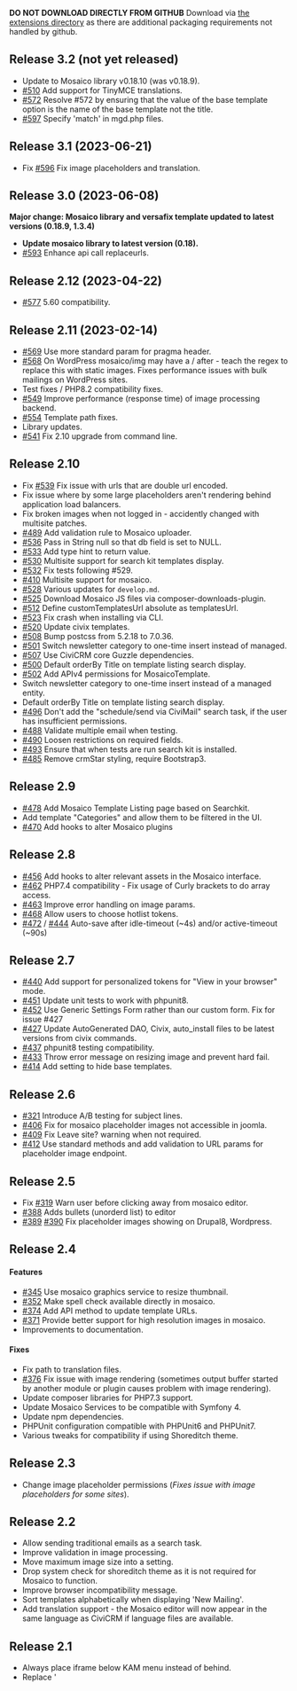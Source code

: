**DO NOT DOWNLOAD DIRECTLY FROM GITHUB**
Download via [the extensions directory](https://civicrm.org/extensions/email-template-builder) as there are additional packaging requirements not handled by github.

## Release 3.2 (not yet released)

* Update to Mosaico library v0.18.10 (was v0.18.9).
* [#510](https://github.com/veda-consulting-company/uk.co.vedaconsulting.mosaico/issues/510) Add support for TinyMCE translations.
* [#572](https://github.com/veda-consulting-company/uk.co.vedaconsulting.mosaico/issues/572) Resolve #572 by ensuring that the value of the base template option is the name of the base template not the title.
* [#597](https://github.com/veda-consulting-company/uk.co.vedaconsulting.mosaico/issues/597) Specify 'match' in mgd.php files.

## Release 3.1 (2023-06-21)

* Fix [#596](https://github.com/veda-consulting-company/uk.co.vedaconsulting.mosaico/issues/596) Fix image placeholders and translation.

## Release 3.0 (2023-06-08)

**Major change: Mosaico library and versafix template updated to latest versions (0.18.9, 1.3.4)**

* **Update mosaico library to latest version (0.18).**
* [#593](https://github.com/veda-consulting-company/uk.co.vedaconsulting.mosaico/pull/593) Enhance api call replaceurls.

## Release 2.12 (2023-04-22)

* [#577](https://github.com/veda-consulting-company/uk.co.vedaconsulting.mosaico/pull/577) 5.60 compatibility.

## Release 2.11 (2023-02-14)

* [#569](https://github.com/veda-consulting-company/uk.co.vedaconsulting.mosaico/pull/569) Use more standard param for pragma header.
* [#568](https://github.com/veda-consulting-company/uk.co.vedaconsulting.mosaico/pull/568) On WordPress mosaico/img may have a / after - teach the regex to replace this with static images. Fixes performance issues with bulk mailings on WordPress sites.
* Test fixes / PHP8.2 compatibility fixes.
* [#549](https://github.com/veda-consulting-company/uk.co.vedaconsulting.mosaico/pull/549) Improve performance (response time) of image processing backend.
* [#554](https://github.com/veda-consulting-company/uk.co.vedaconsulting.mosaico/pull/554) Template path fixes.
* Library updates.
* [#541](https://github.com/veda-consulting-company/uk.co.vedaconsulting.mosaico/pull/541) Fix 2.10 upgrade from command line.

## Release 2.10

* Fix [#539](https://github.com/veda-consulting-company/uk.co.vedaconsulting.mosaico/pull/539) Fix issue with urls that are double url encoded.
* Fix issue where by some large placeholders aren't rendering behind application load balancers.
* Fix broken images when not logged in - accidently changed with multisite patches.
* [#489](https://github.com/veda-consulting-company/uk.co.vedaconsulting.mosaico/pull/489) Add validation rule to Mosaico uploader.
* [#536](https://github.com/veda-consulting-company/uk.co.vedaconsulting.mosaico/pull/536) Pass in String null so that db field is set to NULL.
* [#533](https://github.com/veda-consulting-company/uk.co.vedaconsulting.mosaico/pull/533) Add type hint to return value.
* [#530](https://github.com/veda-consulting-company/uk.co.vedaconsulting.mosaico/pull/530) Multisite support for search kit templates display.
* [#532](https://github.com/veda-consulting-company/uk.co.vedaconsulting.mosaico/pull/532) Fix tests following #529.
* [#410](https://github.com/veda-consulting-company/uk.co.vedaconsulting.mosaico/pull/410) Multisite support for mosaico.
* [#528](https://github.com/veda-consulting-company/uk.co.vedaconsulting.mosaico/pull/528) Various updates for `develop.md`.
* [#525](https://github.com/veda-consulting-company/uk.co.vedaconsulting.mosaico/pull/525) Download Mosaico JS files via composer-downloads-plugin.
* [#512](https://github.com/veda-consulting-company/uk.co.vedaconsulting.mosaico/pull/512) Define customTemplatesUrl absolute as templatesUrl.
* [#523](https://github.com/veda-consulting-company/uk.co.vedaconsulting.mosaico/pull/523) Fix crash when installing via CLI.
* [#520](https://github.com/veda-consulting-company/uk.co.vedaconsulting.mosaico/pull/520) Update civix templates.
* [#508](https://github.com/veda-consulting-company/uk.co.vedaconsulting.mosaico/pull/508) Bump postcss from 5.2.18 to 7.0.36.
* [#501](https://github.com/veda-consulting-company/uk.co.vedaconsulting.mosaico/pull/501) Switch newsletter category to one-time insert instead of managed.
* [#507](https://github.com/veda-consulting-company/uk.co.vedaconsulting.mosaico/pull/507) Use CiviCRM core Guzzle dependencies.
* [#500](https://github.com/veda-consulting-company/uk.co.vedaconsulting.mosaico/pull/500) Default orderBy Title on template listing search display.
* [#502](https://github.com/veda-consulting-company/uk.co.vedaconsulting.mosaico/pull/502) Add APIv4 permissions for MosaicoTemplate.
* Switch newsletter category to one-time insert instead of a managed entity.
* Default orderBy Title on template listing search display.
* [#496](https://github.com/veda-consulting-company/uk.co.vedaconsulting.mosaico/pull/496) Don't add the "schedule/send via CiviMail" search task, if the user has insufficient permissions.
* [#488](https://github.com/veda-consulting-company/uk.co.vedaconsulting.mosaico/pull/488) Validate multiple email when testing.
* [#490](https://github.com/veda-consulting-company/uk.co.vedaconsulting.mosaico/pull/490) Loosen restrictions on required fields.
* [#493](https://github.com/veda-consulting-company/uk.co.vedaconsulting.mosaico/pull/493) Ensure that when tests are run search kit is installed.
* [#485](https://github.com/veda-consulting-company/uk.co.vedaconsulting.mosaico/pull/485) Remove crmStar styling, require Bootstrap3.

## Release 2.9

* [#478](https://github.com/veda-consulting-company/uk.co.vedaconsulting.mosaico/issues/478) Add Mosaico Template Listing page based on Searchkit.
* Add template "Categories" and allow them to be filtered in the UI.
* [#470](https://github.com/veda-consulting-company/uk.co.vedaconsulting.mosaico/issues/470) Add hooks to alter Mosaico plugins

## Release 2.8

* [#456](https://github.com/veda-consulting-company/uk.co.vedaconsulting.mosaico/issues/456) Add hooks to alter relevant assets in the Mosaico interface.
* [#462](https://github.com/veda-consulting-company/uk.co.vedaconsulting.mosaico/issues/462) PHP7.4 compatibility - Fix usage of Curly brackets to do array access.
* [#463](https://github.com/veda-consulting-company/uk.co.vedaconsulting.mosaico/issues/463) Improve error handling on image params.
* [#468](https://github.com/veda-consulting-company/uk.co.vedaconsulting.mosaico/issues/468) Allow users to choose hotlist tokens.
* [#472](https://github.com/veda-consulting-company/uk.co.vedaconsulting.mosaico/issues/472) / [#444](https://github.com/veda-consulting-company/uk.co.vedaconsulting.mosaico/issues/444) Auto-save after idle-timeout (~4s) and/or active-timeout (~90s)

## Release 2.7

* [#440](https://github.com/veda-consulting-company/uk.co.vedaconsulting.mosaico/issues/440) Add support for personalized tokens for "View in your browser" mode.
* [#451](https://github.com/veda-consulting-company/uk.co.vedaconsulting.mosaico/issues/451) Update unit tests to work with phpunit8.
* [#452](https://github.com/veda-consulting-company/uk.co.vedaconsulting.mosaico/issues/452) Use Generic Settings Form rather than our custom form.    Fix for issue #427
* [#427](https://github.com/veda-consulting-company/uk.co.vedaconsulting.mosaico/issues/427) Update AutoGenerated DAO, Civix, auto_install files to be latest versions from civix commands.
* [#437](https://github.com/veda-consulting-company/uk.co.vedaconsulting.mosaico/issues/437) phpunit8 testing compatibility.
* [#433](https://github.com/veda-consulting-company/uk.co.vedaconsulting.mosaico/issues/433) Throw error message on resizing image and prevent hard fail.
* [#414](https://github.com/veda-consulting-company/uk.co.vedaconsulting.mosaico/issues/414) Add setting to hide base templates.

## Release 2.6

* [#321](https://github.com/veda-consulting-company/uk.co.vedaconsulting.mosaico/issues/321) Introduce A/B testing for subject lines.
* [#406](https://github.com/veda-consulting-company/uk.co.vedaconsulting.mosaico/pull/406) Fix for mosaico placeholder images not accessible in joomla.
* [#409](https://github.com/veda-consulting-company/uk.co.vedaconsulting.mosaico/pull/409) Fix Leave site? warning when not required.
* [#412](https://github.com/veda-consulting-company/uk.co.vedaconsulting.mosaico/pull/412) Use standard methods and add validation to URL params for placeholder image endpoint.

## Release 2.5

* Fix [#319](https://github.com/veda-consulting-company/uk.co.vedaconsulting.mosaico/issues/319) Warn user before clicking away from mosaico editor.
* [#388](https://github.com/veda-consulting-company/uk.co.vedaconsulting.mosaico/issues/388) Adds bullets (unorderd list) to editor
* [#389](https://github.com/veda-consulting-company/uk.co.vedaconsulting.mosaico/issues/389)
[#390](https://github.com/veda-consulting-company/uk.co.vedaconsulting.mosaico/issues/390)
Fix placeholder images showing on Drupal8, Wordpress.

## Release 2.4

#### Features
* [#345](https://github.com/veda-consulting-company/uk.co.vedaconsulting.mosaico/pull/345) Use mosaico graphics service to resize thumbnail.
* [#352](https://github.com/veda-consulting-company/uk.co.vedaconsulting.mosaico/pull/352) Make spell check available directly in mosaico.
* [#374](https://github.com/veda-consulting-company/uk.co.vedaconsulting.mosaico/pull/374) Add API method to update template URLs.
* [#371](https://github.com/veda-consulting-company/uk.co.vedaconsulting.mosaico/pull/371) Provide better support for high resolution images in mosaico.
* Improvements to documentation.

#### Fixes
* Fix path to translation files.
* [#376](https://github.com/veda-consulting-company/uk.co.vedaconsulting.mosaico/pull/376) Fix issue with image rendering (sometimes output buffer started by another module or plugin causes problem with image rendering).
* Update composer libraries for PHP7.3 support.
* Update Mosaico Services to be compatible with Symfony 4.
* Update npm dependencies.
* PHPUnit configuration compatible with PHPUnit6 and PHPUnit7.
* Various tweaks for compatibility if using Shoreditch theme.

## Release 2.3

* Change image placeholder permissions (*Fixes issue with image placeholders for some sites*).

## Release 2.2

* Allow sending traditional emails as a search task.
* Improve validation in image processing.
* Move maximum image size into a setting.
* Drop system check for shoreditch theme as it is not required for Mosaico to function.
* Improve browser incompatibility message.
* Sort templates alphabetically when displaying 'New Mailing'.
* Add translation support - the Mosaico editor will now appear in the same language as CiviCRM if language files are available.

## Release 2.1

* Always place iframe below KAM menu instead of behind.
* Replace '<title>TITLE<title>' with subject (render-time).
* Document hook_civicrm_mosaicoConfig.

## Release 2.0

All users of Mosaico should evaluate and upgrade to this release.

* Simplify requirements:
  * The shoreditch theme is not required - the extension will work with the current CiviCRM theme.
  * ImageMagick is not required - the extension will auto-detect between imagemagick and gd depending on what the server supports.
* Reduce memory usage which previously caused issues sending mail on some servers.
* Add a hook for mosaico editor configuration.

**Download link: https://civicrm.org/extensions/mosaico-civicrm-integration/version-20**
